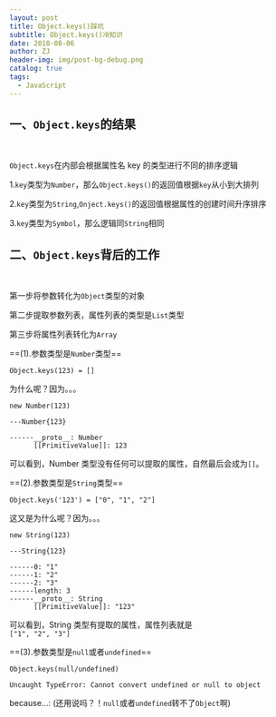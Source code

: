 ```yaml
---
layout: post
title: Object.keys()踩坑
subtitle: Object.keys()冷知识
date: 2018-08-06
author: ZJ
header-img: img/post-bg-debug.png
catalog: true
tags:
  - JavaScript
---
```


## 一、`Object.keys`的结果

<br />

`Object.keys`在内部会根据属性名 key 的类型进行不同的排序逻辑

1.`key`类型为`Number`，那么`Object.keys()`的返回值根据`key`从小到大排列
<br />

2.`key`类型为`String`,`Onject.keys()`的返回值根据属性的创建时间升序排序
<br />

3.`key`类型为`Symbol`，那么逻辑同`String`相同

## 二、`Object.keys`背后的工作

<br />

第一步将参数转化为`Object`类型的对象
<br />

第二步提取参数列表，属性列表的类型是`List`类型
<br />

第三步将属性列表转化为`Array`

==(1).参数类型是`Number`类型==
<br />

```
Object.keys(123) = []
```

为什么呢？因为。。。

```
new Number(123)

---Number{123}

------__proto__: Number
      [[PrimitiveValue]]: 123
```

可以看到，Number 类型没有任何可以提取的属性，自然最后会成为`[]`。
<br />

==(2).参数类型是`String`类型==
<br />

```
Object.keys('123') = ["0", "1", "2"]
```

这又是为什么呢？因为。。。

```
new String(123)

---String{123}

------0: "1"
------1: "2"
------2: "3"
------length: 3
------__proto__: String
      [[PrimitiveValue]]: "123"
```

可以看到，String 类型有提取的属性，属性列表就是<br />`["1", "2", "3"]`

==(3).参数类型是`null`或者`undefined`==
<br />

```
Object.keys(null/undefined)

Uncaught TypeError: Cannot convert undefined or null to object
```

because...:
(还用说吗？！`null`或者`undefined`转不了`Object`啊)
